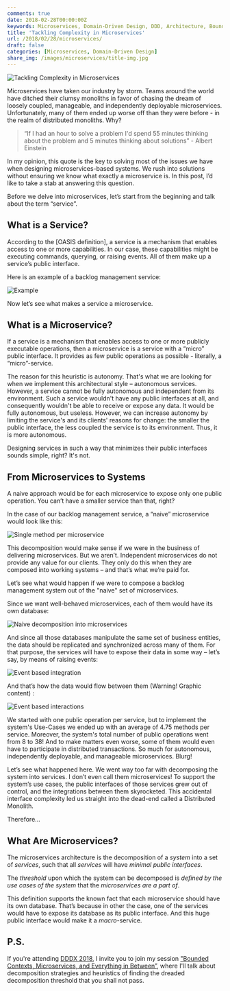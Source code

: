 ```yaml
---
comments: true
date: 2018-02-28T00:00:00Z
keywords: Microservices, Domain-Driven Design, DDD, Architecture, Bounded Contexts, Decomposition, Distributed Systems, Definition
title: 'Tackling Complexity in Microservices'
url: /2018/02/28/microservices/
draft: false
categories: [Microservices, Domain-Driven Design]
share_img: /images/microservices/title-img.jpg
---
```


<img src="/images/microservices/title-img.jpg" alt="Tackling Complexity in Microservices" />

Microservices have taken our industry by storm. Teams around the world have ditched their clumsy monoliths in favor of chasing the dream of loosely coupled, manageable, and independently deployable microservices. Unfortunately, many of them ended up worse off than they were before - in the realm of distributed monoliths. Why?

> “If I had an hour to solve a problem I'd spend 55 minutes thinking about  the problem and 5 minutes thinking about solutions” - Albert Einstein

In my opinion, this quote is the key to solving most of the issues we have when designing microservices-based systems. We rush into solutions without ensuring we know what exactly a microservice is. In this post, I’d like to take a stab at answering this question. 

<!--more-->

Before we delve into microservices, let’s start from the beginning and talk about the term “service”.

## What is a Service?

According to the [OASIS definition], a service is a mechanism that enables access to one or more capabilities. In our case, these capabilities might be executing commands, querying, or raising events. All of them make up a service’s public interface.

Here is an example of a backlog management service:

<img src="/images/microservices/backlog-service.png" alt="Example" />

Now let’s see what makes a service a microservice.

## What is a Microservice?
If a service is a mechanism that enables access to one or more publicly executable operations, then a microservice is a service with a “micro” public interface. It provides as few public operations as possible - literally, a “micro”-service.

The reason for this heuristic is autonomy. That's what we are looking for when we implement this architectural style – autonomous services. However, a service cannot be fully autonomous and independent from its environment. Such a service wouldn't have any public interfaces at all, and consequently wouldn't be able to receive or expose any data. It would be fully autonomous, but useless. However, we can increase autonomy by limiting the service's and its clients' reasons for change: the smaller the public interface, the less coupled the service is to its environment. Thus, it is more autonomous.

Designing services in such a way that minimizes their public interfaces sounds simple, right? It's not.

## From Microservices to Systems
A naive approach would be for each microservice to expose only one public operation. You can’t have a smaller service than that, right?

In the case of our backlog management service, a “naive” microservice would look like this:

<img src="/images/microservices/single-method.png" alt="Single method per microservice" />

This decomposition would make sense if we were in the business of delivering microservices. But we aren’t. Independent microservices do not provide any value for our clients. They only do this when they are composed into working systems – and that’s what we’re paid for. 

Let’s see what would happen if we were to compose a backlog management system out of the "naive" set of microservices.

Since we want well-behaved microservices, each of them would have its own database:

<img src="/images/microservices/naive.png" alt="Naive decomposition into microservices" />

And since all those databases manipulate the same set of business entities, the data should be replicated and synchronized across many of them. For that purpose, the services will have to expose their data in some way – let’s say, by means of raising events:

<img src="/images/microservices/events.png" alt="Event based integration" />

And that’s how the data would flow between them (Warning! Graphic content) :

<img src="/images/microservices/interactions.png" alt="Event based interactions" />

We started with one public operation per service, but to implement the system's Use-Cases we ended up with an average of 4.75 methods per service. Moreover, the system's total number of public operations went from 8 to 38! And to make matters even worse, some of them would even have to participate in distributed transactions. So much for autonomous, independently deployable, and manageable microservices. Blurg!

Let’s see what happened here. We went way too far with decomposing the system into services. I don’t even call them microservices! To support the system’s use cases, the public interfaces of those services grew out of control, and the integrations between them skyrocketed. This accidental interface complexity led us straight into the dead-end called a Distributed Monolith.

Therefore...

## What Are Microservices?
The microservices architecture is the decomposition of a *system* into a set of *services*, such that all *services* will have *minimal public interfaces*.

The *threshold* upon which the system can be decomposed is *defined by the use cases of the system* that the *microservices are a part of*.

This definition supports the known fact that each microservice should have its own database. That’s because in other the case, one of the services would have to expose its database as its public interface. And this huge public interface would make it a *macro*-service.

## P.S.
If you're attending [DDDX 2018](https://skillsmatter.com/conferences/9396-ddd-exchange-2018), I invite you to join my session ["Bounded Contexts, Microservices, and Everything in Between”](https://skillsmatter.com/conferences/9396-ddd-exchange-2018#program), where I'll talk about decomposition strategies and heuristics of finding the dreaded decomposition threshold that you shall not pass.
